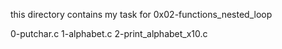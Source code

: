 this directory contains my task for 0x02-functions_nested_loop

0-putchar.c
1-alphabet.c
2-print_alphabet_x10.c
